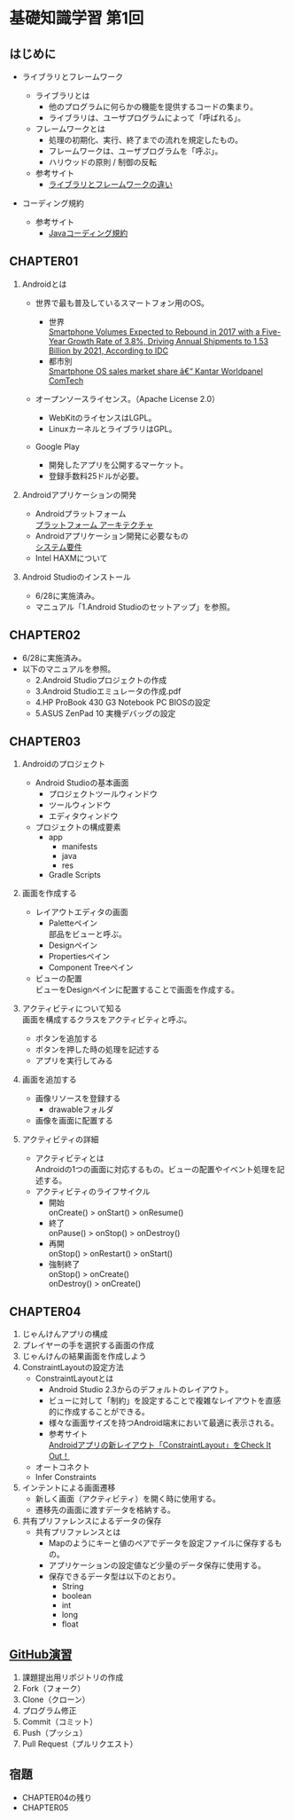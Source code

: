 # 基礎知識学習 第1回

## はじめに

- ライブラリとフレームワーク
  - ライブラリとは
    - 他のプログラムに何らかの機能を提供するコードの集まり。
    - ライブラリは、ユーザプログラムによって「呼ばれる」。
  - フレームワークとは
    - 処理の初期化、実行、終了までの流れを規定したもの。
    - フレームワークは、ユーザプログラムを「呼ぶ」。
    - ハリウッドの原則 / 制御の反転   
  - 参考サイト
    - [ライブラリとフレームワークの違い](http://qiita.com/heroyct/items/779cd66100a051056332)
    
- コーディング規約
  - 参考サイト  
    - [Javaコーディング規約](https://future-architect.github.io/coding-standards/documents/forJava/Java%E3%82%B3%E3%83%BC%E3%83%87%E3%82%A3%E3%83%B3%E3%82%B0%E8%A6%8F%E7%B4%84.html)
  
## CHAPTER01

1. Androidとは
    - 世界で最も普及しているスマートフォン用のOS。
        - 世界  
        [Smartphone Volumes Expected to Rebound in 2017 with a Five-Year Growth Rate of 3.8%, Driving Annual Shipments to 1.53 Billion by 2021, According to IDC](http://www.idc.com/getdoc.jsp?containerId=prUS42334717)
        - 都市別  
        [Smartphone OS sales market share â€“ Kantar Worldpanel ComTech](https://www.kantarworldpanel.com/global/smartphone-os-market-share/)

    - オープンソースライセンス。（Apache License 2.0）
      - WebKitのライセンスはLGPL。
      - LinuxカーネルとライブラリはGPL。
    - Google Play
      - 開発したアプリを公開するマーケット。
      - 登録手数料25ドルが必要。

2. Androidアプリケーションの開発
    - Androidプラットフォーム  
    [プラットフォーム アーキテクチャ](https://developer.android.com/guide/platform/index.html)
    - Androidアプリケーション開発に必要なもの  
    [システム要件](https://developer.android.com/studio/index.html#Requirements)
    - Intel HAXMについて

3. Android Studioのインストール
    - 6/28に実施済み。
    - マニュアル「1.Android Studioのセットアップ」を参照。

## CHAPTER02
  - 6/28に実施済み。
  - 以下のマニュアルを参照。
      - 2.Android Studioプロジェクトの作成
      - 3.Android Studioエミュレータの作成.pdf
      - 4.HP ProBook 430 G3 Notebook PC BIOSの設定
      - 5.ASUS ZenPad 10 実機デバッグの設定


## CHAPTER03

1. Androidのプロジェクト
    - Android Studioの基本画面
        - プロジェクトツールウィンドウ
        - ツールウィンドウ
        - エディタウィンドウ
    - プロジェクトの構成要素
      - app
          - manifests
          - java
          - res
      - Gradle Scripts

2. 画面を作成する
    - レイアウトエディタの画面
        - Paletteペイン  
        部品をビューと呼ぶ。
        - Designペイン
        - Propertiesペイン
        - Component Treeペイン
    - ビューの配置  
    ビューをDesignペインに配置することで画面を作成する。
        
3. アクティビティについて知る  
画面を構成するクラスをアクティビティと呼ぶ。
    - ボタンを追加する
    - ボタンを押した時の処理を記述する
    - アプリを実行してみる

4. 画面を追加する
    - 画像リソースを登録する
        - drawableフォルダ
    - 画像を画面に配置する

5. アクティビティの詳細
    - アクティビティとは  
    Androidの1つの画面に対応するもの。ビューの配置やイベント処理を記述する。
    - アクティビティのライフサイクル
        - 開始  
        onCreate() > onStart() > onResume()
        - 終了  
        onPause() > onStop() > onDestroy()
        - 再開  
        onStop() > onRestart() > onStart()
        - 強制終了  
        onStop() > onCreate()  
        onDestroy() > onCreate()

## CHAPTER04

1. じゃんけんアプリの構成
2. プレイヤーの手を選択する画面の作成
3. じゃんけんの結果画面を作成しよう
4. ConstraintLayoutの設定方法
    - ConstraintLayoutとは
        - Android Studio 2.3からのデフォルトのレイアウト。
        - ビューに対して「制約」を設定することで複雑なレイアウトを直感的に作成することができる。
        - 様々な画面サイズを持つAndroid端末において最適に表示される。
        - 参考サイト  
        [Androidアプリの新レイアウト「ConstraintLayout」をCheck It Out！](https://codezine.jp/article/detail/10228)
    - オートコネクト
    - Infer Constraints
5. インテントによる画面遷移
    - 新しく画面（アクティビティ）を開く時に使用する。
    - 遷移先の画面に渡すデータを格納する。
6. 共有プリファレンスによるデータの保存
    - 共有プリファレンスとは
        - Mapのようにキーと値のペアでデータを設定ファイルに保存するもの。
        - アプリケーションの設定値など少量のデータ保存に使用する。
        - 保存できるデータ型は以下のとおり。
            - String
            - boolean
            - int
            - long
            - float

## [GitHub演習](https://github.com/yu-enpit/2017_basic_exercise1#github%E6%BC%94%E7%BF%92)

1. 課題提出用リポジトリの作成
2. Fork（フォーク）
3. Clone（クローン）
4. プログラム修正
5. Commit（コミット）
6. Push（プッシュ）
7. Pull Request（プルリクエスト）


## 宿題

- CHAPTER04の残り
- CHAPTER05

